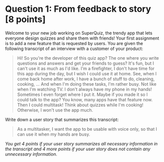 # Question 1: From feedback to story [8 points]

Welcome to your new job working on SuperQuiz, the trendy app that lets everyone design quizzes and share them with friends!
Your first assignment is to add a new feature that is requested by users.
You are given the following transcript of an interview with a customer of your product:

> Hi!
> So you're the developer of this quiz app?
> The one where you write questions and answers and get your friends to guess?
> It's fun, but I can't use it as much as I'd like.
> I'm a firefighter, I don't have time for this app during the day, but I wish I could use it at home.
> See, when I come back home after work, I have a bunch of stuff to do, cleaning, cooking, ...
> And when I'm doing these tasks, I'm rather busy. Not like when I'm watching TV.
> I don't always have my phone in my hands! Sometimes I even forget where I put it.
> Maybe if you made it so I could talk to the app? You know, many apps have that feature now.
> Then I could multitask! Think about quizzes while I'm cooking!
> Otherwise, I won't use the app much.

Write down a user story that summarizes this transcript:

> As a multitasker, I want the app to be usable with voice only, so that I can use it when my hands are busy.

_You get 4 points if your user story summarizes all necessary information in the transcript and 4 more points if your user story does not contain any unnecessary information._

